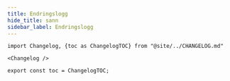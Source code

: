 ```yaml
---
title: Endringslogg
hide_title: sann
sidebar_label: Endringslogg
---
```


```mdx-code-block
import Changelog, {toc as ChangelogTOC} from "@site/../CHANGELOG.md"

<Changelog />

export const toc = ChangelogTOC;
```
